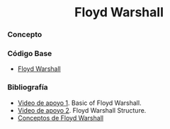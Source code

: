 <h1 align="center"> Floyd Warshall </h1>

### Concepto 



### Código Base
- [Floyd Warshall]()

### Bibliografía
- [Video de apoyo 1](https://www.youtube.com/watch?v=h-nmexY9gtA). Basic of Floyd Warshall.
- [Video de apoyo 2](https://www.youtube.com/watch?v=YKgckdyFCL0). Floyd Warshall Structure.
- [Conceptos de Floyd Warshall]()
